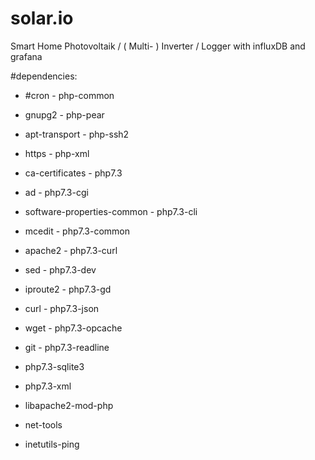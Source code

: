 # solar.io

Smart Home Photovoltaik / ( Multi- ) Inverter / Logger with influxDB and grafana

#dependencies:

- #cron - php-common 
- gnupg2 - php-pear 
- apt-transport - php-ssh2 
- https - php-xml 
- ca-certificates - php7.3 
- ad - php7.3-cgi 
- software-properties-common - php7.3-cli 
- mcedit - php7.3-common 
- apache2 - php7.3-curl 
- sed - php7.3-dev 
- iproute2 - php7.3-gd 
- curl - php7.3-json 
- wget - php7.3-opcache 
- git - php7.3-readline 
- php7.3-sqlite3 
- php7.3-xml 
- libapache2-mod-php












- net-tools 
- inetutils-ping 

